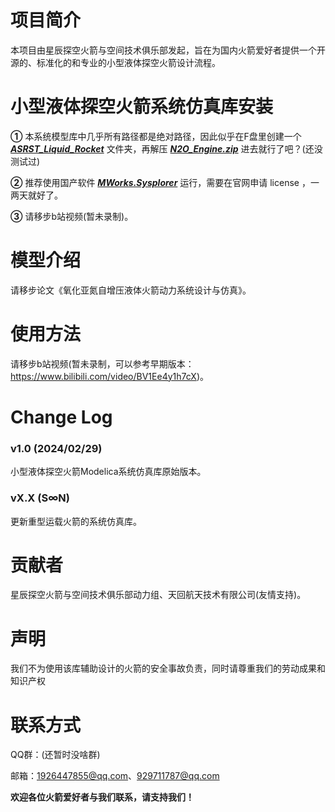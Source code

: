 # 项目简介

本项目由星辰探空火箭与空间技术俱乐部发起，旨在为国内火箭爱好者提供一个开源的、标准化的和专业的小型液体探空火箭设计流程。

# 小型液体探空火箭系统仿真库安装

**①** 本系统模型库中几乎所有路径都是绝对路径，因此似乎在F盘里创建一个 ***<u>ASRST_Liquid_Rocket</u>*** 文件夹，再解压 ***<u>N2O_Engine.zip</u>*** 进去就行了吧？(还没测试过)

**②** 推荐使用国产软件 *<u>**MWorks.Sysplorer**</u>* 运行，需要在官网申请 license ，一两天就好了。

**③** 请移步b站视频(暂未录制)。

# 模型介绍

请移步论文《氧化亚氮自增压液体火箭动力系统设计与仿真》。

# 使用方法

请移步b站视频(暂未录制，可以参考早期版本：https://www.bilibili.com/video/BV1Ee4y1h7cX)。

# Change Log

### v1.0 (2024/02/29)

小型液体探空火箭Modelica系统仿真库原始版本。

### vX.X (S∞N)

更新重型运载火箭的系统仿真库。

# 贡献者

星辰探空火箭与空间技术俱乐部动力组、天回航天技术有限公司(友情支持)。

# 声明

我们不为使用该库辅助设计的火箭的安全事故负责，同时请尊重我们的劳动成果和知识产权

# 联系方式

QQ群：(还暂时没啥群)

邮箱：1926447855@qq.com、929711787@qq.com

**欢迎各位火箭爱好者与我们联系，请支持我们！**